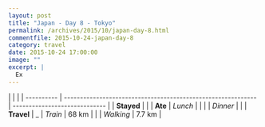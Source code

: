 ```yaml
---
layout: post
title: "Japan - Day 8 - Tokyo"
permalink: /archives/2015/10/japan-day-8.html
commentfile: 2015-10-24-japan-day-8
category: travel
date: 2015-10-24 17:00:00
image: ""
excerpt: |
  Ex
---
```


|            |                                                              |
| ---------- | ------------------------------------------------------------ | ----------------------------- |
| **Stayed** | []() |
| **Ate**    | _Lunch_                                                      |           |
|            | _Dinner_                                                     | |
| **Travel** | _            | _Train_                                                      | 68 km                         |
|            | _Walking_                                                    | 7.7 km                        |
